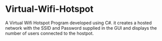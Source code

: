 # Virtual-Wifi-Hotspot
A Virtual Wifi Hotspot Program developed using C#. it creates a hosted network with the SSID and Password supplied in the GUI and displays the number of users connected to the hostpot.
